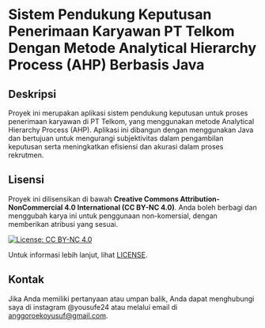# Sistem Pendukung Keputusan Penerimaan Karyawan PT Telkom Dengan Metode Analytical Hierarchy Process (AHP) Berbasis Java

## Deskripsi
Proyek ini merupakan aplikasi sistem pendukung keputusan untuk proses penerimaan karyawan di PT Telkom, yang menggunakan metode Analytical Hierarchy Process (AHP). Aplikasi ini dibangun dengan menggunakan Java dan bertujuan untuk mengurangi subjektivitas dalam pengambilan keputusan serta meningkatkan efisiensi dan akurasi dalam proses rekrutmen.

## Lisensi
Proyek ini dilisensikan di bawah **Creative Commons Attribution-NonCommercial 4.0 International (CC BY-NC 4.0)**. Anda boleh berbagi dan menggubah karya ini untuk penggunaan non-komersial, dengan memberikan atribusi yang sesuai.

[![License: CC BY-NC 4.0](https://img.shields.io/badge/License-CC%20BY--NC%204.0-lightgrey.svg)](https://creativecommons.org/licenses/by-nc/4.0/)

Untuk informasi lebih lanjut, lihat [LICENSE](./LICENSE).

## Kontak
Jika Anda memiliki pertanyaan atau umpan balik, Anda dapat menghubungi saya di instagram @yousufe24 atau melalui email di anggoroekoyusuf@gmail.com.